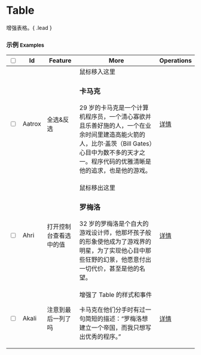 # Table

增强表格。{ .lead }

### 示例 <small>Examples</small>

<div class="bs-example bs-example-modal">
    <div class="content">
        <table bx-name="components/table" class="table table-hover">
            <thead>
                <tr>
                    <th><input type="checkbox"></th>
                    <th>Id</th>
                    <th>Feature</th>
                    <th>More</th>
                    <th>Operations</th>
                </tr>
            </thead>
            <tbody>
                <tr>
                    <td><input type="checkbox" value="Aatrox"></td>
                    <td>Aatrox</td>
                    <td>全选&amp;反选</td>
                    <td>
                        <div class="more">
                            <div class="title">鼠标移入这里</div>
                            <div class="content">
                                <h3>卡马克</h3>
                                <p>29 岁的卡马克是一个计算机程序员，一个清心寡欲并且乐善好施的人，一个在业余时间里建造高能火箭的人，比尔·盖茨（Bill Gates）心目中为数不多的天才之一。程序代码的优雅清晰是他的追求，也是他的游戏。</p>
                            </div>
                        </div>
                    </td>
                    <td>
                        <div class="operation">
                            <a href="#Table">详情</a>
                        </div>
                    </td>
                </tr>
                <tr>
                    <td><input type="checkbox" value="Ahri"></td>
                    <td>Ahri</td>
                    <td>打开控制台查看选中的值</td>
                    <td>
                        <div class="more">
                            <div class="title">鼠标移出这里</div>
                            <div class="content">
                                <h3>罗梅洛</h3>
                                <p>32 岁的罗梅洛是个自大的游戏设计师，他那坏孩子般的形象使他成为了游戏界的明星，为了实现他心目中那些狂野的幻景，他愿意付出一切代价，甚至是他的名望。</p>
                            </div>
                        </div>
                    </td>
                    <td>
                        <div class="operation">
                            <a href="#Table">详情</a>
                        </div>
                    </td>
                </tr>
                <tr>
                    <td><input type="checkbox" value="Akali"></td>
                    <td>Akali</td>
                    <td>注意到最后一列了吗</td>
                    <td>
                        <div class="more">
                            <div class="title">增强了 Table 的样式和事件</div>
                            <div class="content">
                                <p>卡马克在他们分手时有过一句简短的描述：“罗梅洛想建立一个帝国，而我只想写出优秀的程序。” </p>
                            </div>
                        </div>
                    </td>
                    <td>
                        <div class="operation">
                            <a href="#Table">详情</a>
                        </div>
                    </td>
                </tr>
            </tbody>
        </table>
    </div>
</div>